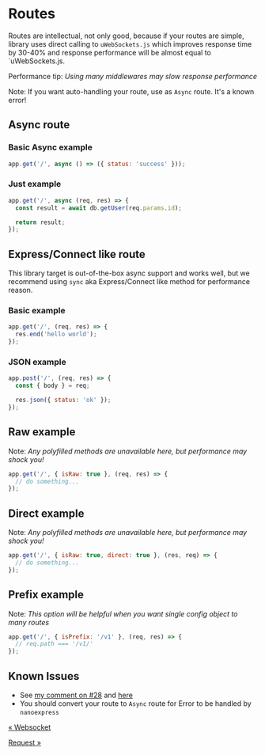 # Routes

Routes are intellectual, not only good, because if your routes are simple, library uses direct calling to `uWebSockets.js` which improves response time by 30-40% and response performance will be almost equal to `uWebSockets.js.

Performance tip: _Using many middlewares may slow response performance_

Note: If you want auto-handling your route, use as `Async` route. It's a known error!

## Async route

### Basic Async example

```js
app.get('/', async () => ({ status: 'success' }));
```

### Just example

```js
app.get('/', async (req, res) => {
  const result = await db.getUser(req.params.id);

  return result;
});
```

## Express/Connect like route

This library target is out-of-the-box async support and works well, but we recommend using `sync` aka Express/Connect like method for performance reason.

### Basic example

```js
app.get('/', (req, res) => {
  res.end('hello world');
});
```

### JSON example

```js
app.post('/', (req, res) => {
  const { body } = req;

  res.json({ status: 'ok' });
});
```

## Raw example

Note: _Any polyfilled methods are unavailable here, but performance may shock you!_

```js
app.get('/', { isRaw: true }, (req, res) => {
  // do something...
});
```

## Direct example

Note: _Any polyfilled methods are unavailable here, but performance may shock you!_

```js
app.get('/', { isRaw: true, direct: true }, (res, req) => {
  // do something...
});
```

## Prefix example

Note: _This option will be helpful when you want single config object to many routes_

```js
app.get('/', { isPrefix: '/v1' }, (req, res) => {
  // req.path === '/v1/'
});
```

## Known Issues

- See [my comment on #28](https://github.com/dalisoft/nanoexpress/issues/28#issuecomment-520485552) and [here](https://github.com/uNetworking/uWebSockets.js/issues/123)
- You should convert your route to `Async` route for Error to be handled by `nanoexpress`

[&laquo; Websocket](./websocket.md)

[Request &raquo;](./request.md)
